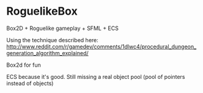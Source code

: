 # RoguelikeBox
Box2D + Roguelike gameplay + SFML + ECS

Using the technique described here:
http://www.reddit.com/r/gamedev/comments/1dlwc4/procedural_dungeon_generation_algorithm_explained/

Box2d for fun

ECS because it's good.  Still missing a real object pool (pool of pointers instead of objects)
